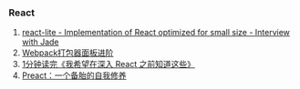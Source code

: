 ### React
1. [react-lite - Implementation of React optimized for small size - Interview with Jade](https://survivejs.com/blog/react-lite-interview/)
2. [Webpack打包器面板进阶](http://web.jobbole.com/92901/)
3. [1分钟读完《我希望在深入 React 之前知道这些》](https://segmentfault.com/a/1190000011809919)
4. [Preact：一个备胎的自我修养](https://zhuanlan.zhihu.com/p/30796007)
